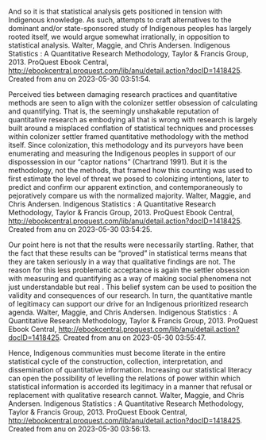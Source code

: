 And so it is that statistical analysis gets positioned in tension with Indigenous knowledge. As such, attempts to craft alternatives to the dominant and/or state-sponsored study of Indigenous peoples has largely rooted itself, we would argue somewhat irrationally, in opposition to statistical analysis.
Walter, Maggie, and Chris Andersen. Indigenous Statistics : A Quantitative Research Methodology, Taylor & Francis Group, 2013. ProQuest Ebook Central, http://ebookcentral.proquest.com/lib/anu/detail.action?docID=1418425.
Created from anu on 2023-05-30 03:51:54.

Perceived ties between damaging research practices and quantitative methods are seen to align with the colonizer settler obsession of calculating and quantifying. That is, the seemingly unshakable reputation of quantitative research as embodying all that is wrong with research is largely built around a misplaced conflation of statistical techniques and processes within colonizer settler framed quantitative methodology with the method itself. Since colonization, this methodology and its purveyors have been enumerating and measuring the Indigenous peoples in support of our dispossession in our “captor nations” (Chartrand 1991). But it is the methodology, not the methods, that framed how this counting was used to first estimate the level of threat we posed to colonizing intentions, later to predict and confirm our apparent extinction, and contemporaneously to pejoratively compare us with the normalized majority.
Walter, Maggie, and Chris Andersen. Indigenous Statistics : A Quantitative Research Methodology, Taylor & Francis Group, 2013. ProQuest Ebook Central, http://ebookcentral.proquest.com/lib/anu/detail.action?docID=1418425.
Created from anu on 2023-05-30 03:54:25.

Our point here is not that the results were necessarily startling. Rather, that the fact that these results can be “proved” in statistical terms means that they are taken seriously in a way that qualitative findings are not. The reason for this less problematic acceptance is again the settler obsession with measuring and quantifying as a way of making social phenomena not just understandable but real . This belief system can be used to position the validity and consequences of our research. In turn, the quantitative mantle of legitimacy can support our drive for an Indigenous prioritized research agenda.
Walter, Maggie, and Chris Andersen. Indigenous Statistics : A Quantitative Research Methodology, Taylor & Francis Group, 2013. ProQuest Ebook Central, http://ebookcentral.proquest.com/lib/anu/detail.action?docID=1418425.
Created from anu on 2023-05-30 03:55:47.

Hence, Indigenous communities must become literate in the entire statistical cycle of the construction, collection, interpretation, and dissemination of quantitative information. Increasing our statistical literacy can open the possibility of levelling the relations of power within which statistical information is accorded its legitimacy in a manner that refusal or replacement with qualitative research cannot.
Walter, Maggie, and Chris Andersen. Indigenous Statistics : A Quantitative Research Methodology, Taylor & Francis Group, 2013. ProQuest Ebook Central, http://ebookcentral.proquest.com/lib/anu/detail.action?docID=1418425.
Created from anu on 2023-05-30 03:56:13.
